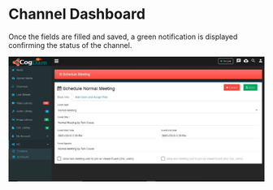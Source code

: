 # Channel Dashboard

Once the fields are filled and saved, a green notification is displayed confirming the status of the channel.

![](../../../.gitbook/assets/image%20%2840%29.png)


